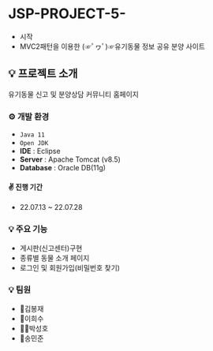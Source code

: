 # JSP-PROJECT-5-
- 시작
- MVC2패턴을 이용한 (☞ﾟヮﾟ)☞유기동물 정보 공유 분양 사이트


## 💡 프로젝트 소개
  유기동물 신고 및 분양상담 커뮤니티 홈페이지



### ⚙️ 개발  환경
- `Java 11`
- `Open JDK`
- **IDE** : Eclipse 
- **Server** : Apache Tomcat (v8.5)
- **Database** : Oracle DB(11g)

#### ✌ 진행 기간
* 22.07.13 ~ 22.07.28

### 💡 주요  기능
- 게시판(신고센터)구현
- 종류별 동물 소개 페이지
- 로그인 및 회원가입(비밀번호 찾기)


### 💡 팀원
- 👦김봉재 
- 👨이희수
- 👳‍♂️박성호
- 🧑송민준
